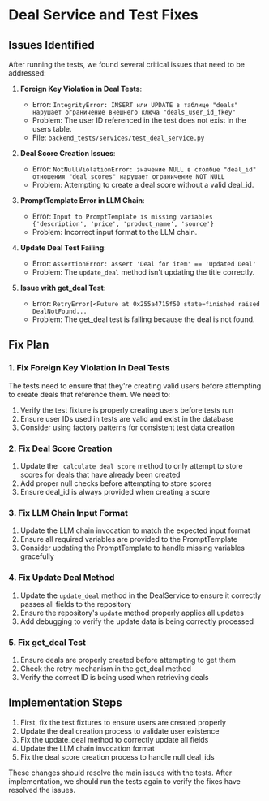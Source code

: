 # Deal Service and Test Fixes

## Issues Identified

After running the tests, we found several critical issues that need to be addressed:

1. **Foreign Key Violation in Deal Tests**:
   - Error: `IntegrityError: INSERT или UPDATE в таблице "deals" нарушает ограничение внешнего ключа "deals_user_id_fkey"`
   - Problem: The user ID referenced in the test does not exist in the users table.
   - File: `backend_tests/services/test_deal_service.py`

2. **Deal Score Creation Issues**:
   - Error: `NotNullViolationError: значение NULL в столбце "deal_id" отношения "deal_scores" нарушает ограничение NOT NULL`
   - Problem: Attempting to create a deal score without a valid deal_id.

3. **PromptTemplate Error in LLM Chain**:
   - Error: `Input to PromptTemplate is missing variables {'description', 'price', 'product_name', 'source'}`
   - Problem: Incorrect input format to the LLM chain.

4. **Update Deal Test Failing**:
   - Error: `AssertionError: assert 'Deal for item' == 'Updated Deal'`
   - Problem: The `update_deal` method isn't updating the title correctly.

5. **Issue with get_deal Test**:
   - Error: `RetryError[<Future at 0x255a4715f50 state=finished raised DealNotFound...`
   - Problem: The get_deal test is failing because the deal is not found.

## Fix Plan

### 1. Fix Foreign Key Violation in Deal Tests

The tests need to ensure that they're creating valid users before attempting to create deals that reference them. We need to:

1. Verify the test fixture is properly creating users before tests run
2. Ensure user IDs used in tests are valid and exist in the database
3. Consider using factory patterns for consistent test data creation

### 2. Fix Deal Score Creation

1. Update the `_calculate_deal_score` method to only attempt to store scores for deals that have already been created
2. Add proper null checks before attempting to store scores
3. Ensure deal_id is always provided when creating a score

### 3. Fix LLM Chain Input Format

1. Update the LLM chain invocation to match the expected input format
2. Ensure all required variables are provided to the PromptTemplate
3. Consider updating the PromptTemplate to handle missing variables gracefully

### 4. Fix Update Deal Method

1. Update the `update_deal` method in the DealService to ensure it correctly passes all fields to the repository
2. Ensure the repository's `update` method properly applies all updates
3. Add debugging to verify the update data is being correctly processed

### 5. Fix get_deal Test

1. Ensure deals are properly created before attempting to get them
2. Check the retry mechanism in the get_deal method
3. Verify the correct ID is being used when retrieving deals

## Implementation Steps

1. First, fix the test fixtures to ensure users are created properly
2. Update the deal creation process to validate user existence
3. Fix the update_deal method to correctly update all fields
4. Update the LLM chain invocation format
5. Fix the deal score creation process to handle null deal_ids

These changes should resolve the main issues with the tests. After implementation, we should run the tests again to verify the fixes have resolved the issues. 